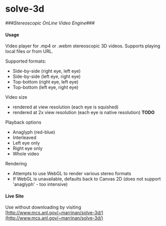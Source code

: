 # solve-3d

###*Stereoscopic OnLine Video Engine*###

#### Usage

Video player for .mp4 or .webm stereoscopic 3D videos. Supports playing local files or from URL.

Supported formats:
 * Side-by-side (right eye, left eye)
 * Side-by-side (left eye, right eye)
 * Top-bottom (right eye, left eye)
 * Top-bottom (left eye, right eye)

Video size
 * rendered at view resolution (each eye is squished)
 * rendered at 2x view resolution (each eye is native resolution) **TODO**

Playback options
 * Anaglyph (red-blue)
 * Interleaved
 * Left eye only
 * Right eye only
 * Whole video

Rendering
 * Attempts to use WebGL to render various stereo formats
 * If WebGL is unavailable, defaults back to Canvas 2D (does not support 'anaglyph' - too intensive)

#### Live Site

Use without downloading by visiting [http://www.mcs.anl.gov/~marrinan/solve-3d/](http://www.mcs.anl.gov/~marrinan/solve-3d/)
